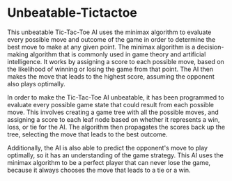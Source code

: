 # Unbeatable-Tictactoe

This unbeatable Tic-Tac-Toe AI uses the minimax algorithm to evaluate every possible move and outcome of the game in order to determine the best move to make at any given point. The minimax algorithm is a decision-making algorithm that is commonly used in game theory and artificial intelligence. It works by assigning a score to each possible move, based on the likelihood of winning or losing the game from that point. The AI then makes the move that leads to the highest score, assuming the opponent also plays optimally.

In order to make the Tic-Tac-Toe AI unbeatable, it has been programmed to evaluate every possible game state that could result from each possible move. This involves creating a game tree with all the possible moves, and assigning a score to each leaf node based on whether it represents a win, loss, or tie for the AI. The algorithm then propagates the scores back up the tree, selecting the move that leads to the best outcome.

Additionally, the AI is also able to predict the opponent's move to play optimally, so it has an understanding of the game strategy. This AI uses the minimax algorithm to be a perfect player that can never lose the game, because it always chooses the move that leads to a tie or a win.
